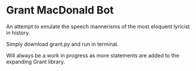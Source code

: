 # Grant MacDonald Bot

An attempt to emulate the speech mannerisms of the most eloquent lyricist in history.

Simply download grant.py and run in terminal.

Will always be a work in progress as more statements are added to the expanding Grant library.
